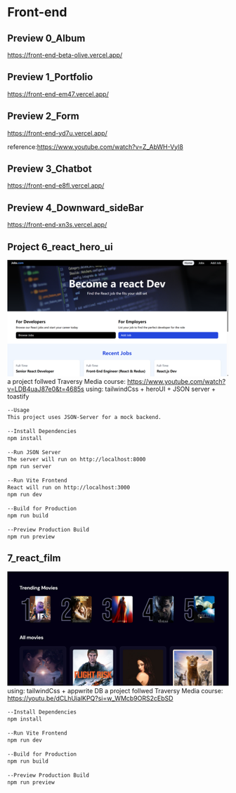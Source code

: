 # Front-end

## Preview 0_Album
https://front-end-beta-olive.vercel.app/

## Preview 1_Portfolio
https://front-end-em47.vercel.app/

## Preview 2_Form
https://front-end-yd7u.vercel.app/

reference:https://www.youtube.com/watch?v=Z_AbWH-Vyl8

## Preview 3_Chatbot
https://front-end-e8fl.vercel.app/

## Preview 4_Downward_sideBar
https://front-end-xn3s.vercel.app/

## Project 6_react_hero_ui


![alt text](6_react_hero_ui/src/assets/images/image.png)
    a project follwed Traversy Media course: https://www.youtube.com/watch?v=LDB4uaJ87e0&t=4685s
    using: tailwindCss + heroUI + JSON server + toastify
    
    --Usage
    This project uses JSON-Server for a mock backend.

    --Install Dependencies
    npm install
    
    --Run JSON Server
    The server will run on http://localhost:8000
    npm run server
    
    --Run Vite Frontend
    React will run on http://localhost:3000
    npm run dev
    
    --Build for Production
    npm run build
    
    --Preview Production Build
    npm run preview


## 7_react_film

![alt text](7_react_film/src/assets/image.png)
    using: tailwindCss + appwrite DB
    a project follwed Traversy Media course: https://youtu.be/dCLhUialKPQ?si=w_WMcb9ORS2cEbSD

    --Install Dependencies
    npm install

    --Run Vite Frontend
    npm run dev
    
    --Build for Production
    npm run build
    
    --Preview Production Build
    npm run preview

